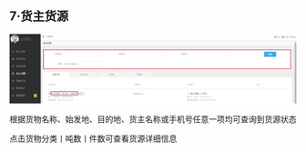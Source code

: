 ## **7·货主货源**

![](/assets/QQ截图20160921092649.png)

根据货物名称、始发地、目的地、货主名称或手机号任意一项均可查询到货源状态

点击货物分类丨吨数丨件数可查看货源详细信息

